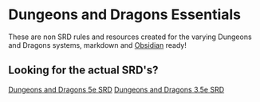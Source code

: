 # Dungeons and Dragons Essentials

These are non SRD rules and resources created for the varying Dungeons and Dragons systems, markdown and [Obsidian](https://obsidian.md) ready!


## Looking for the actual SRD's?

[Dungeons and Dragons 5e SRD](https://github.com/Obsidian-TTRPG-Community/dnd5e-markdown)
[Dungeons and Dragons 3.5e SRD](https://github.com/Obsidian-TTRPG-Community/DnD-3.5-SRD-Markdown)

